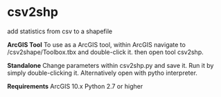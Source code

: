 # csv2shp
add statistics from csv to a shapefile

__ArcGIS Tool__
To use as a ArcGIS tool, within ArcGIS navigate to /csv2shape/Toolbox.tbx and double-click it. then open tool csv2shp. 

__Standalone__
Change parameters within csv2shp.py and save it. Run it by simply double-clicking it. Alternatively open with pytho interpreter.

__Requirements__
ArcGIS 10.x
Python 2.7 or higher
